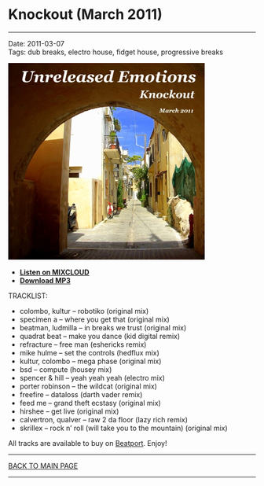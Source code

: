 # Knockout (March 2011)

----

Date: 2011-03-07    
Tags:  dub breaks, electro house, fidget house, progressive breaks    

[![Unreleased Emotions](./img/knockout-march-2011.jpg)](https://www.mixcloud.com/FreshDanceMusic/knockout-march-2011/)

* [**Listen on MIXCLOUD**](https://www.mixcloud.com/FreshDanceMusic/knockout-march-2011/)
* [**Download MP3**](https://1drv.ms/u/c/71d6cde5451f375a/EYQ_29Bw8QdDhqeoo_mn5n8BgoxOS8TeuJnhFNxJ_GxTyA?e=OobnO9)

TRACKLIST:  

* colombo, kultur – robotiko (original mix)
* specimen a – where you get that (original mix)
* beatman, ludmilla – in breaks we trust (original mix)
* quadrat beat – make you dance (kid digital remix)
* refracture – free man (eshericks remix)
* mike hulme – set the controls (hedflux mix)
* kultur, colombo – mega phase (original mix)
* bsd – compute (housey mix)
* spencer & hill – yeah yeah yeah (electro mix)
* porter robinson – the wildcat (original mix)
* freefire – dataloss (darth vader remix)
* feed me – grand theft ecstasy (original mix)
* hirshee – get live (original mix)
* calvertron, qualver – raw 2 da floor (lazy rich remix)
* skrillex – rock n’ roll (will take you to the mountain) (original mix)

All tracks are available to buy on <a href="http://beatport.com" target="_blank">Beatport</a>.
Enjoy!

----

[BACK TO MAIN PAGE](./README.md)

----
